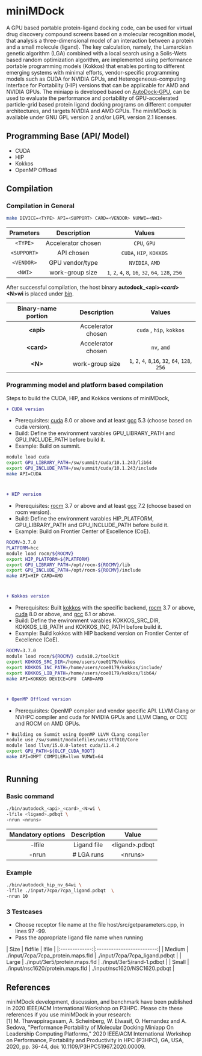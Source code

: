 # miniMDock 

A GPU based portable protein-ligand docking code, can be used for virtual drug discovery compound screens based on a molecular recognition model, that analysis a three-dimensional model of an interaction between a protein and a small molecule (ligand). The key calculation, namely, the Lamarckian genetic algorithm (LGA) combined with a local search  using a Solis-Wets based random optimization algorithm, are implemented using performance portable programming models (Kokkos) that enables porting to different emerging systems with minimal efforts, vendor-specific programming models such as CUDA for NVIDIA GPUs, and Heterogeneous-computing Interface for Portability (HIP) versions that can be applicable for AMD and NVIDIA GPUs.
The miniapp is developed based on [AutoDock-GPU](https://github.com/ccsb-scripps/AutoDock-GPU), can be used to evaluate the performance and portability of GPU-accelerated particle-grid based protein ligand docking programs on different computer architectures, and targets NVIDIA and AMD GPUs. The miniMDock is available under GNU GPL version 2 and/or LGPL version 2.1 licenses.

## Programming Base (API/ Model) 

* CUDA 
* HIP 
* Kokkos
* OpenMP Offload  

## Compilation 
### Compilation in General

```zsh 
make DEVICE=<TYPE> API=<SUPPORT> CARD=<VENDOR> NUMWI=<NWI>  
``` 
|  Prameters | Description            | Values                                             |
|:----------:|:----------------------:|:--------------------------------------------------:|
| `<TYPE>`   | Accelerator chosen     | `CPU`, `GPU`                                       |
| `<SUPPORT>`   | API chosen     | `CUDA`, `HIP`, `KOKKOS`                                       |
| `<VENDOR>`   | GPU vendor/type         | `NVIDIA`, `AMD`                                    |
| `<NWI>`    | work-group size | `1`, `2`, `4`, `8`, `16`, `32`, `64`, `128`, `256` |


After successful compilation, the host binary **autodock_&lt;api&gt;_&lt;card&gt;_&lt;N&gt;wi** is placed under [bin](./bin).

| Binary-name portion | Description            | Values                                            |
|:-------------------:|:----------------------:|:-------------------------------------------------:|
| **&lt;api&gt;**    | Accelerator chosen     | `cuda` , `hip`, `kokkos`                                     |
| **&lt;card&gt;**    | Accelerator chosen     | `nv`, `amd`                                   |
| **&lt;N&gt;**       | work-group size | `1`, `2`, `4`, `8`,`16`, `32`, `64`, `128`, `256` |


### Programming model and platform based compilation
Steps to build the CUDA, HIP, and Kokkos versions of miniMDock, 
```diff 
+ CUDA version 
```
  * Prerequisites: [cuda](https://developer.nvidia.com/cuda-toolkit) 8.0 or above and at least [gcc](https://gcc.gnu.org/) 5.3 (choose based on cuda version).
  * Build: Define the environment varables GPU_LIBRARY_PATH and GPU_INCLUDE_PATH before build it.
  * Example: Build on summit. 
  ```zsh
  module load cuda 
  export GPU_LIBRARY_PATH=/sw/summit/cuda/10.1.243/lib64 
  export GPU_INCLUDE_PATH=/sw/summit/cuda/10.1.243/include 
  make API=CUDA 
  ```
 #
```diff 
+ HIP version 
```
  * Prerequisites: [rocm](https://github.com/RadeonOpenCompute/ROCm) 3.7 or above and at least [gcc](https://gcc.gnu.org/) 7.2 (choose based on rocm version).
  * Build: Define the environment varables HIP_PLATFORM, GPU_LIBRARY_PATH and GPU_INCLUDE_PATH before build it.
  * Example: Build on Frontier Center of Excellence (CoE).  
  ```zsh
  ROCMV=3.7.0 
  PLATFORM=hcc 
  module load rocm/${ROCMV}  
  export HIP_PLATFORM=${PLATFORM} 
  export GPU_LIBRARY_PATH=/opt/rocm-${ROCMV}/lib 
  export GPU_INCLUDE_PATH=/opt/rocm-${ROCMV}/include 
  make API=HIP CARD=AMD 
  ```
#
```diff 
+ Kokkos version 
```
  * Prerequisites: Built [kokkos](https://github.com/kokkos/kokkos) with the specific backend, [rocm](https://github.com/RadeonOpenCompute/ROCm) 3.7 or above, [cuda](https://developer.nvidia.com/cuda-toolkit) 8.0 or above, and [gcc](https://gcc.gnu.org/) 6.1 or above.
  * Build: Define the environment varables KOKKOS_SRC_DIR, KOKKOS_LIB_PATH and KOKKOS_INC_PATH before build it. 
  * Example: Build kokkos with HIP backend version on Frontier Center of Excellence (CoE). 
  ```zsh
  ROCMV=3.7.0 
  module load rocm/${ROCMV} cuda10.2/toolkit 
  export KOKKOS_SRC_DIR=/home/users/coe0179/kokkos 
  export KOKKOS_INC_PATH=/home/users/coe0179/kokkos/include/ 
  export KOKKOS_LIB_PATH=/home/users/coe0179/kokkos/lib64/ 
  make API=KOKKOS DEVICE=GPU  CARD=AMD
  ```
#
```diff 
+ OpenMP Offload version 
```
  * Prerequisites: OpenMP compiler and vendor specific API. LLVM Clang or NVHPC compiler and cuda for NVIDIA GPUs and LLVM Clang, or CCE and ROCM on AMD GPUs.  
  ```zsh
  * Building on Summit using OpenMP LLVM CLang compiler
  module use /sw/summit/modulefiles/ums/stf010/Core
  module load llvm/15.0.0-latest cuda/11.4.2
  export GPU_PATH=${OLCF_CUDA_ROOT}
  make API=OMPT COMPILER=llvm NUMWI=64
  ```
#
## Running
### Basic command 

```zsh 
./bin/autodock_<api>_<card>_<N>wi \ 
-lfile <ligand>.pdbqt \ 
-nrun <nruns> 
``` 

| Mandatory options | Description   | Value                     |
|:-----------------:|:-------------:|:-------------------------:|
| -lfile            |Ligand file    |&lt;ligand&gt;.pdbqt       |
| -nrun		    | # LGA runs    |&lt;nruns&gt;              |	

### Example 

```zsh 
./bin/autodock_hip_nv_64wi \ 
-lfile ./input/7cpa/7cpa_ligand.pdbqt  \ 
-nrun 10 
``` 

### 3 Testcases 

* Choose receptor file name at the file host/src/getparameters.cpp, in lines 97 -99.
* Pass the appropriate ligand file name when running

| Size   | fldfile                     | lfile       |
|:-------------:|:-------------------------:|
| Medium    | ./input/7cpa/7cpa_protein.maps.fld       |  ./input/7cpa/7cpa_ligand.pdbqt |
| Large    | ./input/3er5/protein.maps.fld              |	 ./input/3er5/rand-1.pdbqt |
| Small    | ./input/nsc1620/protein.maps.fld              | ./input/nsc1620/NSC1620.pdbqt |



## References 
miniMDock development, discussion, and benchmark have been published in 2020 IEEE/ACM International Workshop on P3HPC. Please cite these references if you use miniMDock in your research: <br/>
<a id="1">[1]</a> M. Thavappiragasam, A. Scheinberg, W. Elwasif, O. Hernandez and A. Sedova, "Performance Portability of Molecular Docking Miniapp On Leadership Computing Platforms," 2020 IEEE/ACM International Workshop on Performance, Portability and Productivity in HPC (P3HPC), GA, USA, 2020, pp. 36-44, doi: 10.1109/P3HPC51967.2020.00009.
 

 
